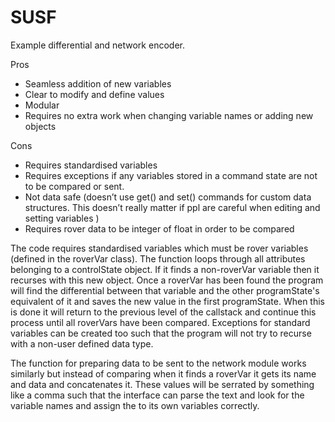 # SUSF
Example differential and network encoder.

Pros
- Seamless addition of new variables
- Clear to modify and define values 
- Modular
- Requires no extra work when changing variable names or adding new objects

Cons
- Requires standardised variables
- Requires exceptions if any variables stored in a command state are not to be compared or sent.
- Not data safe (doesn’t use get() and set() commands for custom data structures. This doesn’t really matter if ppl are careful when editing and setting variables )
- Requires rover data to be integer of float in order to be compared


The code requires standardised variables which must be rover variables (defined in the roverVar class). 
The function loops through all attributes belonging to a controlState object. If it finds a non-roverVar variable then it recurses with this new object. Once a roverVar has been found the program will find the differential between that variable and the other programState's equivalent of it and saves the new value in the first programState. When this is done it will return to the previous level of the callstack and continue this process until all roverVars have been compared. 
Exceptions for standard variables can be created too such that the program will not try to recurse with a non-user defined data type.

The function for preparing data to be sent to the network module works similarly but instead of comparing when it finds a roverVar it gets its name and data and concatenates it. These values will be serrated by something like a comma such that the interface can parse the text and look for the variable names and assign the to its own variables correctly.



